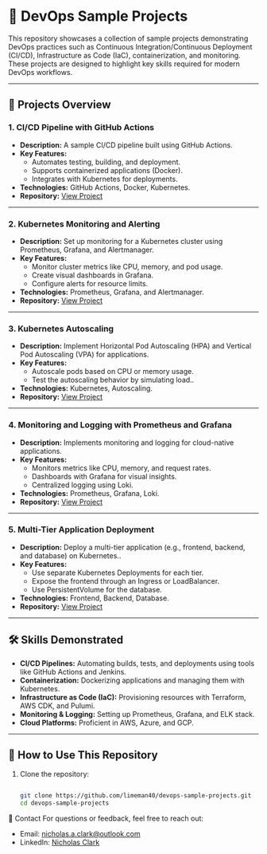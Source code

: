 # 🚀 DevOps Sample Projects

This repository showcases a collection of sample projects demonstrating DevOps practices such as Continuous Integration/Continuous Deployment (CI/CD), Infrastructure as Code (IaC), containerization, and monitoring. These projects are designed to highlight key skills required for modern DevOps workflows.

---

## 📂 Projects Overview

### 1. **CI/CD Pipeline with GitHub Actions**
   - **Description:** A sample CI/CD pipeline built using GitHub Actions.
   - **Key Features:**
     - Automates testing, building, and deployment.
     - Supports containerized applications (Docker).
     - Integrates with Kubernetes for deployments.
   - **Technologies:** GitHub Actions, Docker, Kubernetes.
   - **Repository:** [View Project](https://github.com/limeman40/devops-sample-projects/tree/develop/ci-cd-pipeline-project)

---

### 2. **Kubernetes Monitoring and Alerting**
   - **Description:** Set up monitoring for a Kubernetes cluster using Prometheus, Grafana, and Alertmanager.
   - **Key Features:**
     - Monitor cluster metrics like CPU, memory, and pod usage.
     - Create visual dashboards in Grafana.
     - Configure alerts for resource limits.
   - **Technologies:** Prometheus, Grafana, and Alertmanager.
   - **Repository:** [View Project](#)

---

### 3. **Kubernetes Autoscaling**
   - **Description:** Implement Horizontal Pod Autoscaling (HPA) and Vertical Pod Autoscaling (VPA) for applications.
   - **Key Features:**
     - Autoscale pods based on CPU or memory usage.
     - Test the autoscaling behavior by simulating load..
   - **Technologies:** Kubernetes, Autoscaling.
   - **Repository:** [View Project](#)

---

### 4. **Monitoring and Logging with Prometheus and Grafana**
   - **Description:** Implements monitoring and logging for cloud-native applications.
   - **Key Features:**
     - Monitors metrics like CPU, memory, and request rates.
     - Dashboards with Grafana for visual insights.
     - Centralized logging using Loki.
   - **Technologies:** Prometheus, Grafana, Loki.
   - **Repository:** [View Project](#)

---

### 5. **Multi-Tier Application Deployment**
   - **Description:** Deploy a multi-tier application (e.g., frontend, backend, and database) on Kubernetes..
   - **Key Features:**
     - Use separate Kubernetes Deployments for each tier.
     - Expose the frontend through an Ingress or LoadBalancer.
     - Use PersistentVolume for the database.
   - **Technologies:** Frontend, Backend, Database.
   - **Repository:** [View Project](#)

---

## 🛠️ Skills Demonstrated

- **CI/CD Pipelines:** Automating builds, tests, and deployments using tools like GitHub Actions and Jenkins.
- **Containerization:** Dockerizing applications and managing them with Kubernetes.
- **Infrastructure as Code (IaC):** Provisioning resources with Terraform, AWS CDK, and Pulumi.
- **Monitoring & Logging:** Setting up Prometheus, Grafana, and ELK stack.
- **Cloud Platforms:** Proficient in AWS, Azure, and GCP.

---

## 📄 How to Use This Repository

1. Clone the repository:
   ```bash

   git clone https://github.com/limeman40/devops-sample-projects.git
   cd devops-sample-projects

📧 Contact
For questions or feedback, feel free to reach out:

* Email: nicholas.a.clark@outlook.com
* LinkedIn: [Nicholas Clark](https://www.linkedin.com/in/nicholas-a-clark/)
